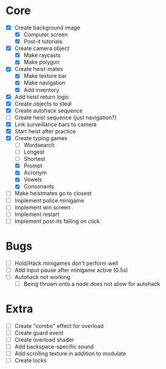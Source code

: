 # Core
- [x] Create background image
	- [x] Computer screen
	- [x] Post-it tutorials
- [x] Create camera object
	- [x] Make raycasts
	- [x] Make polygon
- [x] Create heist-mates
	- [x] Make texture bar
	- [x] Make navigation
	- [x] Add inventory
- [x] Add heist return logic
- [x] Create objects to steal
- [x] Create autohack sequence
- [ ] Create heist sequence (just navigation?)
- [x] Link surveillance bars to camera
- [x] Start heist after practice
- [x] Create typing games
	- [ ] Wordsearch
	- [ ] Longest
	- [ ] Shortest
	- [x] Prompt
	- [x] Acronym
	- [x] Vowels
	- [x] Consonants
- [ ] Make heistmates go to closest
- [ ] Implement police minigame
- [ ] Implement win screen
- [ ] Implement restart
- [ ] Implement post-its falling on click
# Bugs
- [ ] Hold/Hack minigames don't perform well
- [ ] Add input pause after minigame active (0.5s)
- [ ] Autohack not working
	- [ ] Being thrown onto a node does not allow for autohack

# Extra
- [ ] Create "combo" effect for overload
- [ ] Create guard event
- [ ] Create overload shader
- [ ] Add backspace-specific sound
- [ ] Add scrolling texture in addition to modulate
- [ ] Create locks
